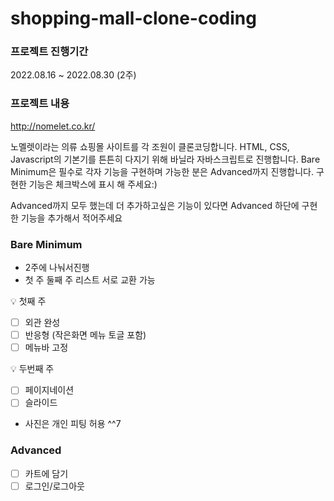 # shopping-mall-clone-coding

### 프로젝트 진행기간

  2022.08.16 ~ 2022.08.30 (2주)

### 프로젝트 내용

http://nomelet.co.kr/

노멜렛이라는 의류 쇼핑몰 사이트를 각 조원이 클론코딩합니다.
HTML, CSS, Javascript의 기본기를 튼튼히 다지기 위해 바닐라 자바스크립트로 진행합니다.
Bare Minimum은 필수로 각자 기능을 구현하며 가능한 분은 Advanced까지 진행합니다.
구현한 기능은 체크박스에 표시 해 주세요:)

Advanced까지 모두 했는데 더 추가하고싶은 기능이 있다면 Advanced 하단에 구현한 기능을 추가해서 적어주세요

### Bare Minimum 
- 2주에 나눠서진행 
- 첫 주 둘째 주 리스트 서로 교환 가능

<aside>
💡 첫째 주

- [ ] 외관 완성
- [ ] 반응형 (작은화면 메뉴 토글 포함)
- [ ] 메뉴바 고정

💡 두번째 주 

- [ ] 페이지네이션
- [ ] 슬라이드
</aside>

- 사진은 개인 피팅 허용 ^^7

### Advanced

- [ ] 카트에 담기
- [ ] 로그인/로그아웃
